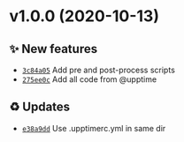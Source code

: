 # v1.0.0 (2020-10-13)

## ✨ New features

- [`3c84a05`](https://github.com/upptime/status-page/commit/3c84a05)  Add pre and post-process scripts
- [`275ee0c`](https://github.com/upptime/status-page/commit/275ee0c)  Add all code from @upptime

## ♻️ Updates

- [`e38a9dd`](https://github.com/upptime/status-page/commit/e38a9dd)  Use .upptimerc.yml in same dir
